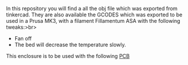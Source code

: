 In this repository you will find a all the obj file which was  exported from tinkercad.
They are also available the GCODES which was exported to be used in a Prusa MK3, with a filament Fillamentum ASA with the following tweaks:>br>
- Fan off
- The bed will decrease the temperature slowly.

This enclosure is to be used with the following [PCB](https://github.com/unparallel-innovation/WeatherStation-PCB)
